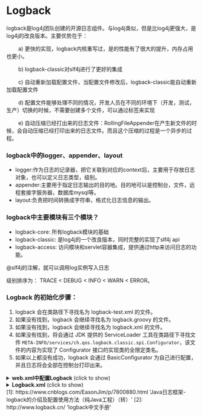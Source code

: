 # Logback
<!-- @author DHJT 2019-07-04 -->

logback是log4j团队创建的开源日志组件。与log4j类似，但是比log4j更强大，是log4j的改良版本。主要优势在于：

        a) 更快的实现，logback内核重写过，是的性能有了很大的提升，内存占用也更小。

        b) logback-classic对slf4j进行了更好的集成

        c) 自动重新加载配置文件，当配置文件修改后，logback-classic能自动重新加载配置文件

        d) 配置文件能够处理不同的情况，开发人员在不同的环境下（开发，测试，生产）切换的时候，不需要创建多个文件，可以通过<if><else><then>标签来实现

        e) 自动压缩已经打出来的日志文件：RollingFileAppender在产生新文件的时候，会自动压缩已经打印出来的日志文件。而且这个压缩的过程是一个异步的过程。

### logback中的logger、appender、layout
- logger:作为日志的记录器，把它关联到对应的context后，主要用于存放日志对象，也可以定义日志类型，级别。
- appender:主要用于指定日志输出的目的地。目的地可以是控制台，文件，远程套接字服务器，数据库mysql等。
- layout:负责把时间转换成字符串，格式化日志信息的输出。

### logback中主要模块有三个模块？
- logback-core: 所有logback模块的基础
- logback-classic: 是log4j的一个改良版本，同时完整的实现了slf4j api
- logback-access: 访问模块和servlet容器集成，提供通过http来访问日志的功能。

@slf4j的注解，就可以调用log实例写入日志

级别排序为： TRACE < DEBUG < INFO < WARN < ERROR。

### Logback 的初始化步骤：
1. logback 会在类路径下寻找名为 logback-test.xml 的文件。
2. 如果没有找到，logback 会继续寻找名为 logback.groovy 的文件。
3. 如果没有找到，logback 会继续寻找名为 logback.xml 的文件。
4. 如果没有找到，将会通过 JDK 提供的 ServiceLoader 工具在类路径下寻找文件 `META-INFO/services/ch.qos.logback.classic.spi.Configurator`，该文件的内容为实现了 Configurator 接口的实现类的全限定类名。
5. 如果以上都没有成功，logback 会通过 BasicConfigurator 为自己进行配置，并且日志将会全部在控制台打印出来。

<details>
    <summary><b>web.xml中配置Logback</b> (click to show)</summary>
```xml
<context-param>
    <param-name>logbackConfigLocation</param-name>
    <param-value>classpath:logback.xml</param-value>
</context-param>
```
</details>
<details>
    <summary><b>Logback.xml</b> (click to show)</summary>
## Logback.xml
```xml
<?xml version="1.0" encoding="UTF-8"?>
<configuration>
    <!--定义日志文件的存储地址 勿在 LogBack 的配置中使用相对路径-->
    <property name="LOG_HOME" value="c:/log" />
    <!-- 控制台输出 -->
    <appender name="STDOUT" class="ch.qos.logback.core.ConsoleAppender">
        <!-- 日志输出编码 -->
        <Encoding>UTF-8</Encoding>
        <layout class="ch.qos.logback.classic.PatternLayout">
            <!--格式化输出：%d表示日期，%thread表示线程名，%-5level：级别从左显示5个字符宽度%msg：日志消息，%n是换行符-->
            <pattern>%d{yyyy-MM-dd HH:mm:ss.SSS} [%thread] %-5level %logger{50} - %msg%n
            </pattern>
        </layout>
    </appender>
    <!-- 按照每天生成日志文件 -->
    <appender name="FILE" class="ch.qos.logback.core.rolling.RollingFileAppender">
        <Encoding>UTF-8</Encoding>
        <rollingPolicy class="ch.qos.logback.core.rolling.TimeBasedRollingPolicy">
            <!--日志文件输出的文件名-->
            <FileNamePattern>${LOG_HOME}/myApp.log.%d{yyyy-MM-dd}.log</FileNamePattern>
            <MaxHistory>30</MaxHistory>
        </rollingPolicy>
        <layout class="ch.qos.logback.classic.PatternLayout">
            <!--格式化输出：%d表示日期，%thread表示线程名，%-5level：级别从左显示5个字符宽度%msg：日志消息，%n是换行符-->
            <pattern>%d{yyyy-MM-dd HH:mm:ss.SSS} [%thread] %-5level %logger{50} - %msg%n
            </pattern>
        </layout>
        <!--日志文件最大的大小-->
        <triggeringPolicy class="ch.qos.logback.core.rolling.SizeBasedTriggeringPolicy">
            <MaxFileSize>10MB</MaxFileSize>
        </triggeringPolicy>
    </appender>
    <!-- show parameters for hibernate sql 专为 Hibernate 定制 -->
    <logger name="org.hibernate.type.descriptor.sql.BasicBinder" level="TRACE" />
    <logger name="org.hibernate.type.descriptor.sql.BasicExtractor" level="DEBUG" />
    <logger name="org.hibernate.SQL" level="DEBUG" />
    <logger name="org.hibernate.engine.QueryParameters" level="DEBUG" />
    <logger name="org.hibernate.engine.query.HQLQueryPlan" level="DEBUG" />

    <!-- 日志输出级别 -->
    <root level="INFO">
        <appender-ref ref="STDOUT" />
        <appender-ref ref="FILE" />
    </root>

    <!--日志异步到数据库 -->
    <appender name="DB" class="ch.qos.logback.classic.db.DBAppender">
        <!--日志异步到数据库 -->
        <connectionSource class="ch.qos.logback.core.db.DriverManagerConnectionSource">
            <!--连接池 -->
            <dataSource class="com.mchange.v2.c3p0.ComboPooledDataSource">
                <driverClass>com.mysql.jdbc.Driver</driverClass>
                <url>jdbc:mysql://127.0.0.1:3306/databaseName</url>
                <user>root</user>
                <password>root</password>
            </dataSource>
        </connectionSource>
    </appender>
</configuration>
```
</details>
[1]: https://www.cnblogs.com/EasonJim/p/7800880.html 'Java日志框架-logback的介绍及配置使用方法（纯Java工程）（转）'
[2]: http://www.logback.cn/ 'logback中文手册'